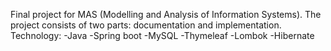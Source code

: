 Final project for MAS (Modelling and Analysis of Information Systems). The project consists of two parts: documentation and implementation.
Technology:
-Java
-Spring boot
-MySQL
-Thymeleaf
-Lombok
-Hibernate
